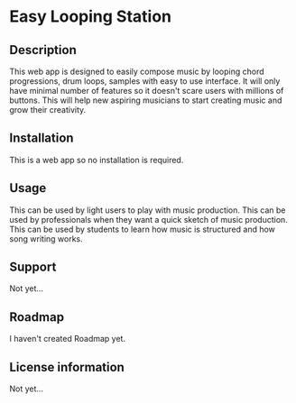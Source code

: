
# Easy Looping Station

## Description
This web app is designed to easily compose music by looping chord progressions, drum loops, samples with easy to use interface.
It will only have minimal number of features so it doesn't scare users with millions of buttons.
This will help new aspiring musicians to start creating music and grow their creativity.

## Installation
This is a web app so no installation is required.

## Usage
This can be used by light users to play with music production.
This can be used by professionals when they want a quick sketch of music production.
This can be used by students to learn how music is structured and how song writing works.

## Support
Not yet...

## Roadmap
I haven't created Roadmap yet.

## License information
Not yet...
